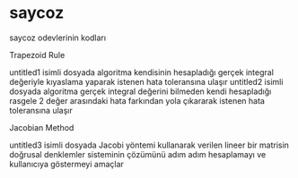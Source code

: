 # saycoz
saycoz odevlerinin kodları

Trapezoid Rule

  untitled1 isimli dosyada algoritma kendisinin hesapladığı gerçek integral değeriyle kıyaslama yaparak istenen hata toleransına ulaşır
  untitled2 isimli dosyada algoritma gerçek integral değerini bilmeden kendi hesapladığı rasgele 2 değer arasındaki hata farkından yola çıkararak istenen hata toleransına ulaşır


Jacobian Method

  untitled3 isimli dosyada Jacobi yöntemi kullanarak verilen lineer bir matrisin doğrusal denklemler sisteminin çözümünü adım adım hesaplamayı ve kullanıcıya göstermeyi amaçlar
